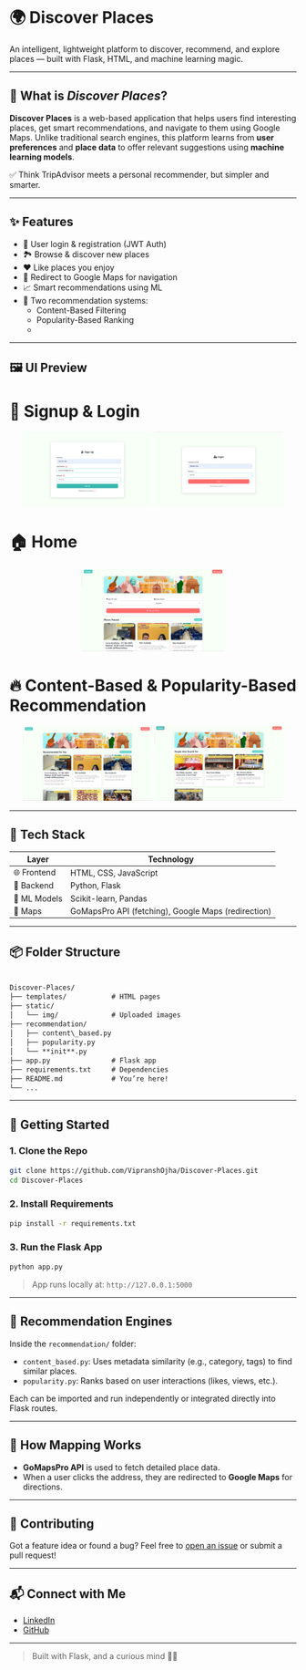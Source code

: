 # 🌍 Discover Places

An intelligent, lightweight platform to discover, recommend, and explore places — built with Flask, HTML, and machine learning magic.

---

## 🧠 What is *Discover Places*?

**Discover Places** is a web-based application that helps users find interesting places, get smart recommendations, and navigate to them using Google Maps. Unlike traditional search engines, this platform learns from **user preferences** and **place data** to offer relevant suggestions using **machine learning models**.

✅ Think TripAdvisor meets a personal recommender, but simpler and smarter.

---

## ✨ Features

- 🔐 User login & registration (JWT Auth)
- 🏞️ Browse & discover new places
- ❤️ Like places you enjoy
- 📍 Redirect to Google Maps for navigation
- 📈 Smart recommendations using ML
- 🧠 Two recommendation systems:
  - Content-Based Filtering
  - Popularity-Based Ranking
  - 
---

## 🖼️ UI Preview

# 📝 Signup & Login
<p align="center"> <img src="static/img/Signup.png" alt="Signup Page" width="45%" /> <img src="static/img/Login.png" alt="Login Page" width="45%" /> </p>

# 🏠 Home 
<p align="center"> <img src="static/img/Search%20Places.png" alt="Home Page" width="50%" /> </p>

# 🔥 Content-Based & Popularity-Based Recommendation
<p align="center">  <img src="static/img/Recommended%20For%20You.png" alt="Content-Based Recommendation" width="45%" /> <img src="static/img/People%20Also%20Search%20For.png" alt="Popularity-Based Recommendation" width="45%" /> </p>

---

## 🧰 Tech Stack

| Layer       | Technology             |
|-------------|------------------------|
| 🌐 Frontend | HTML, CSS, JavaScript   |
| 🧠 Backend  | Python, Flask          |
| 🧪 ML Models | Scikit-learn, Pandas   |
| 📍 Maps     | GoMapsPro API (fetching), Google Maps (redirection) |

---

## 📦 Folder Structure

```

Discover-Places/
├── templates/           # HTML pages
├── static/
│   └── img/             # Uploaded images
├── recommendation/
│   ├── content\_based.py
│   ├── popularity.py
│   └── **init**.py
├── app.py               # Flask app
├── requirements.txt     # Dependencies
├── README.md            # You’re here!
└── ...

````

---

## 🚀 Getting Started

### 1. Clone the Repo

```bash
git clone https://github.com/VipranshOjha/Discover-Places.git
cd Discover-Places
````

### 2. Install Requirements

```bash
pip install -r requirements.txt
```

### 3. Run the Flask App

```bash
python app.py
```

> App runs locally at: `http://127.0.0.1:5000`

---

## 🧠 Recommendation Engines

Inside the `recommendation/` folder:

* `content_based.py`: Uses metadata similarity (e.g., category, tags) to find similar places.
* `popularity.py`: Ranks based on user interactions (likes, views, etc.).

Each can be imported and run independently or integrated directly into Flask routes.

---

## 📍 How Mapping Works

* **GoMapsPro API** is used to fetch detailed place data.
* When a user clicks the address, they are redirected to **Google Maps** for directions.

---

## 🙌 Contributing

Got a feature idea or found a bug?
Feel free to [open an issue](https://github.com/VipranshOjha/Discover-Places/issues) or submit a pull request!

---

## 📬 Connect with Me

* [LinkedIn](https://www.linkedin.com/in/vipransh-ojha)
* [GitHub](https://github.com/VipranshOjha)

---

> Built with Flask, and a curious mind 🧠💡

```
